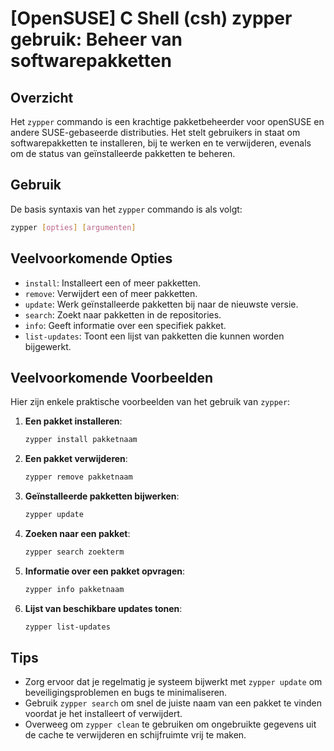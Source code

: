 # [OpenSUSE] C Shell (csh) zypper gebruik: Beheer van softwarepakketten

## Overzicht
Het `zypper` commando is een krachtige pakketbeheerder voor openSUSE en andere SUSE-gebaseerde distributies. Het stelt gebruikers in staat om softwarepakketten te installeren, bij te werken en te verwijderen, evenals om de status van geïnstalleerde pakketten te beheren.

## Gebruik
De basis syntaxis van het `zypper` commando is als volgt:

```bash
zypper [opties] [argumenten]
```

## Veelvoorkomende Opties
- `install`: Installeert een of meer pakketten.
- `remove`: Verwijdert een of meer pakketten.
- `update`: Werk geïnstalleerde pakketten bij naar de nieuwste versie.
- `search`: Zoekt naar pakketten in de repositories.
- `info`: Geeft informatie over een specifiek pakket.
- `list-updates`: Toont een lijst van pakketten die kunnen worden bijgewerkt.

## Veelvoorkomende Voorbeelden
Hier zijn enkele praktische voorbeelden van het gebruik van `zypper`:

1. **Een pakket installeren**:
   ```bash
   zypper install pakketnaam
   ```

2. **Een pakket verwijderen**:
   ```bash
   zypper remove pakketnaam
   ```

3. **Geïnstalleerde pakketten bijwerken**:
   ```bash
   zypper update
   ```

4. **Zoeken naar een pakket**:
   ```bash
   zypper search zoekterm
   ```

5. **Informatie over een pakket opvragen**:
   ```bash
   zypper info pakketnaam
   ```

6. **Lijst van beschikbare updates tonen**:
   ```bash
   zypper list-updates
   ```

## Tips
- Zorg ervoor dat je regelmatig je systeem bijwerkt met `zypper update` om beveiligingsproblemen en bugs te minimaliseren.
- Gebruik `zypper search` om snel de juiste naam van een pakket te vinden voordat je het installeert of verwijdert.
- Overweeg om `zypper clean` te gebruiken om ongebruikte gegevens uit de cache te verwijderen en schijfruimte vrij te maken.